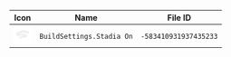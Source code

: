 | Icon | Name | File ID |
| ---  | ---  | ---     |
| ![](BuildSettings.Stadia%20On.png) | `BuildSettings.Stadia On` | `-583410931937435233` |
